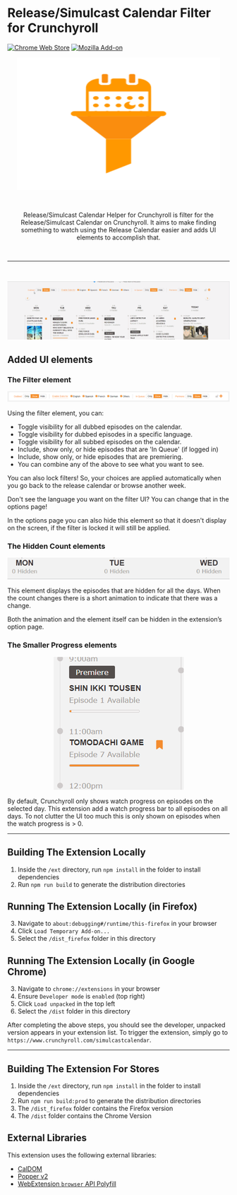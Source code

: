 # Release/Simulcast Calendar Filter for Crunchyroll

[![Chrome Web Store](https://img.shields.io/chrome-web-store/v/epkclcbkefpikbpopcpjjlbajhnglged?color=orange&label=Chrome%20Extension&logo=Google%20Chrome&logoColor=orange&style=flat-square)](https://chrome.google.com/webstore/detail/epkclcbkefpikbpopcpjjlbajhnglged)
[![Mozilla Add-on](https://img.shields.io/amo/v/release-calendar-filter-for-cr?color=orange&label=Firefox%20Addon&logo=Firefox&logoColor=orange&style=flat-square)](https://addons.mozilla.org/en-US/firefox/addon/release-calendar-filter-for-cr/)

<p align="center">
  <img width="460" height="300" alt="Logo; A calendar going through a filter cone" src="/promo/icon.svg?raw=true&sanitize=true">
</p>

<br/>
<p align="center">Release/Simulcast Calendar Helper for Crunchyroll is filter for the Release/Simulcast Calendar on Crunchyroll. It aims to make finding something to watch using the Release Calendar easier and adds UI elements to accomplish that. </p>
<br>
<hr>
<br>

<p align="center">
  <img alt="Logo; A calendar going through a filter cone" src="promo/GIFs/Overview.gif">
</p>

## Added UI elements

### The Filter element

<p align="center">
  <img alt="PNG of the filter" src="promo/Screenshots/filter.png">
</p>

Using the filter element, you can:

- Toggle visibility for all dubbed episodes on the calendar.
- Toggle visibility for dubbed episodes in a specific language.
- Toggle visibility for all subbed episodes on the calendar.
- Include, show only, or hide episodes that are 'In Queue' (if logged in)
- Include, show only, or hide episodes that are premiering.
- You can combine any of the above to see what you want to see.

You can also lock filters! So, your choices are applied automatically when you go back to the release calendar or browse another week.

Don't see the language you want on the filter UI? You can change that in the options page!

In the options page you can also hide this element so that it doesn't display on the screen, if the filter is locked it will still be applied.

### The Hidden Count elements

<p align="center">
  <img alt="GIF of some hidden count elements chaging" src="promo/GIFs/HiddenCount.gif">
</p>

This element displays the episodes that are hidden for all the days. When the count changes there is a short animation to indicate that there was a change.

Both the animation and the element itself can be hidden in the extension’s option page.

### The Smaller Progress elements

<p align="center">
  <img alt="PNG of some hidden count elements changing" src="promo/Screenshots/small_progress.png">
</p>

By default, Crunchyroll only shows watch progress on episodes on the selected day. This extension add a watch progress bar to all episodes on all days. To not clutter the UI too much this is only shown on episodes when the watch progress is > 0.

---

## Building The Extension Locally

1. Inside the `/ext` directory, run `npm install` in the folder to install dependencies
2. Run `npm run build` to generate the distribution directories

## Running The Extension Locally (in Firefox)

3. Navigate to `about:debugging#/runtime/this-firefox` in your browser
4. Click `Load Temporary Add-on...`
5. Select the `/dist_firefox` folder in this directory

## Running The Extension Locally (in Google Chrome)

3. Navigate to `chrome://extensions` in your browser
4. Ensure `Developer mode` is `enabled` (top right)
5. Click `Load unpacked` in the top left
6. Select the `/dist` folder in this directory

After completing the above steps, you should see the developer, unpacked version appears in your extension list. To trigger the extension, simply go to `https://www.crunchyroll.com/simulcastcalendar`.

---

## Building The Extension For Stores

1. Inside the `/ext` directory, run `npm install` in the folder to install dependencies
2. Run `npm run build:prod` to generate the distribution directories
3. The `/dist_firefox` folder contains the Firefox version
4. The `/dist` folder contains the Chrome Version

## External Libraries

This extension uses the following external libraries:

- [CalDOM](https://github.com/dumijay/CalDOM/)
- [Popper v2](https://github.com/floating-ui/floating-ui)
- [WebExtension `browser` API Polyfill](https://github.com/mozilla/webextension-polyfill/)
